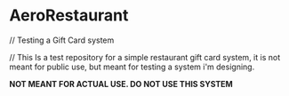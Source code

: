 # AeroRestaurant
// Testing a Gift Card system


// This Is a test repository for a simple restaurant gift card system, it is not meant for public use, but meant for testing a system i'm designing.

**NOT MEANT FOR ACTUAL USE.
   DO NOT USE THIS SYSTEM**
